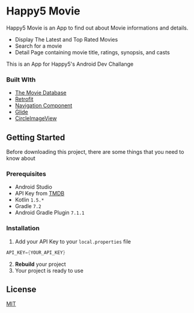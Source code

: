# Happy5 Movie
Happy5 Movie is an App to find out about Movie informations and details.

- Display The Latest and Top Rated Movies
- Search for a movie
- Detail Page containing movie title, ratings, synopsis, and casts

This is an App for Happy5's Android Dev Challange

### Built WIth
* [The Movie Database](https://www.themoviedb.org/)
* [Retrofit](https://square.github.io/retrofit/)
* [Navigation Component](https://developer.android.com/guide/navigation/navigation-getting-started)
* [Glide](https://github.com/bumptech/glide)
* [CircleImageView](https://github.com/hdodenhof/CircleImageView)



## Getting Started
Before downloading this project, there are some things that you need to know about

### Prerequisites
- Android Studio
- API Key from [TMDB](https://developer.themoviedb.org/docs)
- Kotlin `1.5.*`
- Gradle `7.2`
- Android Gradle Plugin `7.1.1`


### Installation
1. Add your API Key to your `local.properties` file
```gradle
API_KEY={YOUR_API_KEY}
```

2. **Rebuild** your project
3. Your project is ready to use



## License

[MIT](https://choosealicense.com/licenses/mit/)
